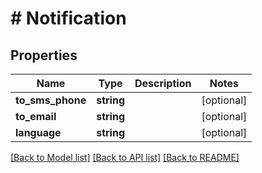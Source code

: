 # # Notification

## Properties

Name | Type | Description | Notes
------------ | ------------- | ------------- | -------------
**to_sms_phone** | **string** |  | [optional]
**to_email** | **string** |  | [optional]
**language** | **string** |  | [optional]

[[Back to Model list]](../../README.md#models) [[Back to API list]](../../README.md#endpoints) [[Back to README]](../../README.md)
